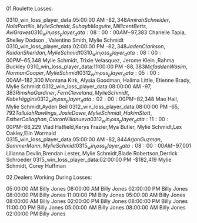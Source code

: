 01.Roulette Losses:


0310_win_loss_player_data:05:00:00 AM	-$82,348	Amirah Schneider,Nola Portillo, Mylie Schmidt,Suhayb Maguire,Millicent Betts,Avi Graves
0310_win_loss_player_data:08:00:00 AM	-$97,383	Chanelle Tapia, Shelley Dodson , Valentino Smith, Mylie Schmidt
0310_win_loss_player_data:02:00:00 PM	-$82,348	Jaden Clarkson, Kaidan Sheridan, Mylie Schmidt 
0310_win_loss_player_data:08:00:00 PM	-$65,348        Mylie Schmidt, Trixie Velasquez, Jerome Klein ,Rahma Buckley
0310_win_loss_player_data:11:00:00 PM	-$88,383	Mcfadden Wasim, Norman Cooper, Mylie Schmidt
0312_win_loss_player_data:05:00:00 AM	-$182,300	Montana Kirk, Alysia Goodman, Halima Little, Etienne Brady, Mylie Schmidt
0312_win_loss_player_data:08:00:00 AM	-$97,383        Rimsha Gardiner,Fern Cleveland, Mylie Schmidt,Kobe Higgins	
0312_win_loss_player_data:02:00:00 PM	-$82,348        Mae Hail,  Mylie Schmidt,Ayden Beil	
0312_win_loss_player_data:08:00:00 PM	-$65,792        Tallulah Rawlings,Josie Dawe, Mylie Schmidt,Hakim Stott, Esther Callaghan, Ciaron Villanueva	
0312_win_loss_player_data:11:00:00 PM	-$88,229        Vlad Hatfield,Kerys Frazier,Mya Butler, Mylie Schmidt,Lex Oakley,Elin Wormald	
0315_win_loss_player_data:05:00:00 AM	-$82,844        Arjan Guzman,Sommer Mann, Mylie Schmidt	
0315_win_loss_player_data:08:00:00 AM	-$97,001        Lilianna Devlin,Brendan Lester, Mylie Schmidt,Blade Robertson,Derrick Schroeder	
0315_win_loss_player_data:02:00:00 PM	-$182,419       Mylie Schmidt, Corey Huffman

02.Dealers Working During Losses:


05:00:00 AM Billy Jones
08:00:00 AM Billy Jones
02:00:00 PM Billy Jones
08:00:00 PM Billy Jones
11:00:00 PM Billy Jones
05:00:00 AM Billy Jones
08:00:00 AM Billy Jones
02:00:00 PM Billy Jones
08:00:00 PM Billy Jones
11:00:00 PM Billy Jones
05:00:00 AM Billy Jones
08:00:00 AM Billy Jones
02:00:00 PM Billy Jones
